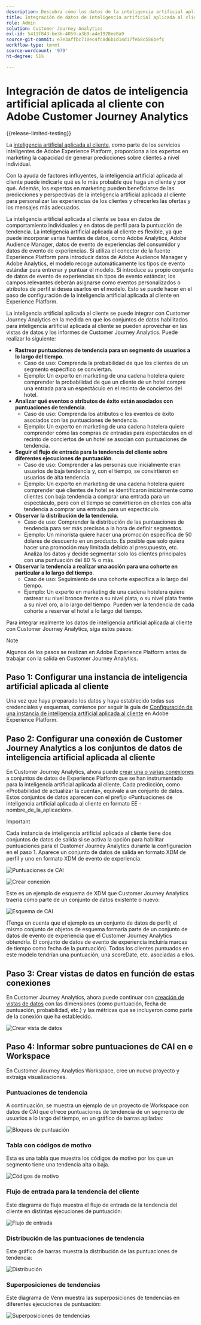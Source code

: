 ```yaml
---
description: Descubra cómo los datos de la inteligencia artificial aplicada al cliente de Adobe Experience Platform se integran con Workspace en Customer Journey Analytics.
title: Integración de datos de inteligencia artificial aplicada al cliente con Customer Journey Analytics
role: Admin
solution: Customer Journey Analytics
exl-id: 5411f843-be3b-4059-a3b9-a4e1928ee8a9
source-git-commit: e7e3affbc710ec4fc8d6b1d14d17feb8c556befc
workflow-type: tm+mt
source-wordcount: '979'
ht-degree: 51%

---
```


# Integración de datos de inteligencia artificial aplicada al cliente con Adobe Customer Journey Analytics

{{release-limited-testing}}

La [inteligencia artificial aplicada al cliente](https://experienceleague.adobe.com/docs/experience-platform/intelligent-services/customer-ai/overview.html?lang=es), como parte de los servicios inteligentes de Adobe Experience Platform, proporciona a los expertos en marketing la capacidad de generar predicciones sobre clientes a nivel individual.

Con la ayuda de factores influyentes, la inteligencia artificial aplicada al cliente puede indicarle qué es lo más probable que haga un cliente y por qué. Además, los expertos en marketing pueden beneficiarse de las predicciones y perspectivas de la inteligencia artificial aplicada al cliente para personalizar las experiencias de los clientes y ofrecerles las ofertas y los mensajes más adecuados.

La inteligencia artificial aplicada al cliente se basa en datos de comportamiento individuales y en datos de perfil para la puntuación de tendencia. La inteligencia artificial aplicada al cliente es flexible, ya que puede incorporar varias fuentes de datos, como Adobe Analytics, Adobe Audience Manager, datos de evento de experiencias del consumidor y datos de evento de experiencias. Si utiliza el conector de la fuente Experience Platform para introducir datos de Adobe Audience Manager y Adobe Analytics, el modelo recoge automáticamente los tipos de evento estándar para entrenar y puntuar el modelo. Si introduce su propio conjunto de datos de evento de experiencias sin tipos de evento estándar, los campos relevantes deberán asignarse como eventos personalizados o atributos de perfil si desea usarlos en el modelo. Esto se puede hacer en el paso de configuración de la inteligencia artificial aplicada al cliente en Experience Platform.

La inteligencia artificial aplicada al cliente se puede integrar con Customer Journey Analytics en la medida en que los conjuntos de datos habilitados para inteligencia artificial aplicada al cliente se pueden aprovechar en las vistas de datos y los informes de Customer Journey Analytics. Puede realizar lo siguiente:

* **Rastrear puntuaciones de tendencia para un segmento de usuarios a lo largo del tiempo**.
   * Caso de uso: Comprenda la probabilidad de que los clientes de un segmento específico se conviertan.
   * Ejemplo: Un experto en marketing de una cadena hotelera quiere comprender la probabilidad de que un cliente de un hotel compre una entrada para un espectáculo en el recinto de conciertos del hotel.
* **Analizar qué eventos o atributos de éxito están asociados con puntuaciones de tendencia**.
   * Caso de uso: Comprenda los atributos o los eventos de éxito asociados con las puntuaciones de tendencia.
   * Ejemplo: Un experto en marketing de una cadena hotelera quiere comprender cómo las compras de entradas para espectáculos en el recinto de conciertos de un hotel se asocian con puntuaciones de tendencia.
* **Seguir el flujo de entrada para la tendencia del cliente sobre diferentes ejecuciones de puntuación**.
   * Caso de uso: Comprender a las personas que inicialmente eran usuarios de baja tendencia y, con el tiempo, se convirtieron en usuarios de alta tendencia.
   * Ejemplo: Un experto en marketing de una cadena hotelera quiere comprender qué clientes de hotel se identificaron inicialmente como clientes con baja tendencia a comprar una entrada para un espectáculo, pero con el tiempo se convirtieron en clientes con alta tendencia a comprar una entrada para un espectáculo.
* **Observar la distribución de la tendencia**.
   * Caso de uso: Comprender la distribución de las puntuaciones de tendencia para ser más precisos a la hora de definir segmentos.
   * Ejemplo: Un minorista quiere hacer una promoción específica de 50 dólares de descuento en un producto. Es posible que solo quiera hacer una promoción muy limitada debido al presupuesto, etc. Analiza los datos y decide segmentar solo los clientes principales con una puntuación del 80 % o más.
* **Observar la tendencia a realizar una acción para una cohorte en particular a lo largo del tiempo**.
   * Caso de uso: Seguimiento de una cohorte específica a lo largo del tiempo.
   * Ejemplo: Un experto en marketing de una cadena hotelera quiere rastrear su nivel bronce frente a su nivel plata, o su nivel plata frente a su nivel oro, a lo largo del tiempo. Pueden ver la tendencia de cada cohorte a reservar el hotel a lo largo del tiempo.

Para integrar realmente los datos de inteligencia artificial aplicada al cliente con Customer Journey Analytics, siga estos pasos:

>[!NOTE]
>
>Algunos de los pasos se realizan en Adobe Experience Platform antes de trabajar con la salida en Customer Journey Analytics.


## Paso 1: Configurar una instancia de inteligencia artificial aplicada al cliente

Una vez que haya preparado los datos y haya establecido todas sus credenciales y esquemas, comience por seguir la guía de [Configuración de una instancia de inteligencia artificial aplicada al cliente](https://experienceleague.adobe.com/docs/experience-platform/intelligent-services/customer-ai/user-guide/configure.html?lang=es) en Adobe Experience Platform.

## Paso 2: Configurar una conexión de Customer Journey Analytics a los conjuntos de datos de inteligencia artificial aplicada al cliente

En Customer Journey Analytics, ahora puede [crear una o varias conexiones](/help/connections/create-connection.md) a conjuntos de datos de Experience Platform que se han instrumentado para la inteligencia artificial aplicada al cliente. Cada predicción, como «Probabilidad de actualizar la cuenta», equivale a un conjunto de datos. Estos conjuntos de datos aparecen con el prefijo «Puntuaciones de inteligencia artificial aplicada al cliente en formato EE - nombre_de_la_aplicación».

>[!IMPORTANT]
>
>Cada instancia de inteligencia artificial aplicada al cliente tiene dos conjuntos de datos de salida si se activa la opción para habilitar puntuaciones para el Customer Journey Analytics durante la configuración en el paso 1. Aparece un conjunto de datos de salida en formato XDM de perfil y uno en formato XDM de evento de experiencia.

![Puntuaciones de CAI](assets/cai-scores.png)

![Crear conexión](assets/create-conn.png)

Este es un ejemplo de esquema de XDM que Customer Journey Analytics traería como parte de un conjunto de datos existente o nuevo:

![Esquema de CAI](assets/cai-schema.png)

(Tenga en cuenta que el ejemplo es un conjunto de datos de perfil; el mismo conjunto de objetos de esquema formaría parte de un conjunto de datos de evento de experiencia que el Customer Journey Analytics obtendría. El conjunto de datos de evento de experiencia incluiría marcas de tiempo como fecha de la puntuación). Todos los clientes puntuados en este modelo tendrían una puntuación, una scoreDate, etc. asociadas a ellos.

## Paso 3: Crear vistas de datos en función de estas conexiones

En Customer Journey Analytics, ahora puede continuar con [creación de vistas de datos](/help/data-views/create-dataview.md) con las dimensiones (como puntuación, fecha de puntuación, probabilidad, etc.) y las métricas que se incluyeron como parte de la conexión que ha establecido.

![Crear vista de datos](assets/create-dataview.png)

## Paso 4: Informar sobre puntuaciones de CAI en e Workspace

En Customer Journey Analytics Workspace, cree un nuevo proyecto y extraiga visualizaciones.

### Puntuaciones de tendencia

A continuación, se muestra un ejemplo de un proyecto de Workspace con datos de CAI que ofrece puntuaciones de tendencia de un segmento de usuarios a lo largo del tiempo, en un gráfico de barras apiladas:

![Bloques de puntuación](assets/workspace-scores.png)

### Tabla con códigos de motivo

Esta es una tabla que muestra los códigos de motivo por los que un segmento tiene una tendencia alta o baja.

![Códigos de motivo](assets/reason-codes.png)

### Flujo de entrada para la tendencia del cliente

Este diagrama de flujo muestra el flujo de entrada de la tendencia del cliente en distintas ejecuciones de puntuación:

![Flujo de entrada](assets/flow.png)

### Distribución de las puntuaciones de tendencia

Este gráfico de barras muestra la distribución de las puntuaciones de tendencia:

![Distribución](assets/distribution.png)

### Superposiciones de tendencias

Este diagrama de Venn muestra las superposiciones de tendencias en diferentes ejecuciones de puntuación:

![Superposiciones de tendencias](assets/venn.png)
